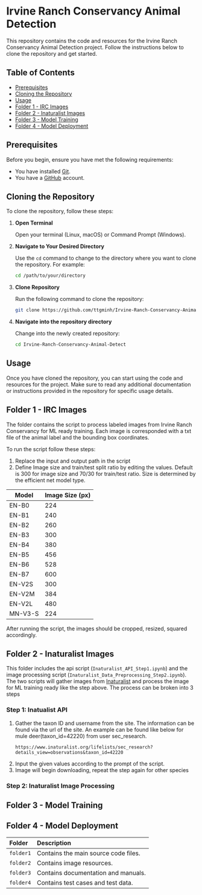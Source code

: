 # Irvine Ranch Conservancy Animal Detection

This repository contains the code and resources for the Irvine Ranch Conservancy Animal Detection project. Follow the instructions below to clone the repository and get started.

## Table of Contents
- [Prerequisites](#prerequisites)
- [Cloning the Repository](#cloning-the-repository)
- [Usage](#usage)
- [Folder 1 - IRC Images](#folder-1---irc-images)
- [Folder 2 - Inaturalist Images](#folder-2---inaturalist-images)
- [Folder 3 - Model Training](#folder-3---model-training)
- [Folder 4 - Model Deployment](#folder-4---model-deployment)

## Prerequisites

Before you begin, ensure you have met the following requirements:
- You have installed [Git](https://git-scm.com/book/en/v2/Getting-Started-Installing-Git).
- You have a [GitHub](https://github.com) account.

## Cloning the Repository

To clone the repository, follow these steps:

1. **Open Terminal**

   Open your terminal (Linux, macOS) or Command Prompt (Windows).

2. **Navigate to Your Desired Directory**

   Use the `cd` command to change to the directory where you want to clone the repository. For example:
   ```sh
   cd /path/to/your/directory
3. **Clone Repository**

   Run the following command to clone the repository:
   ```sh
   git clone https://github.com/ttgminh/Irvine-Ranch-Conservancy-Animal-Detect.git
4. **Navigate into the repository directory**

   Change into the newly created repository:
   ```sh
   cd Irvine-Ranch-Conservancy-Animal-Detect

## Usage

Once you have cloned the repository, you can start using the code and resources for the project. Make sure to read any additional documentation or instructions provided in the repository for specific usage details.
   
## Folder 1 - IRC Images

The folder contains the script to process labeled images from Irvine Ranch Conservancy for ML ready training. Each image is corresponded with a txt file of the animal label and the bounding box coordinates. 

To run the script follow these steps:

1. Replace the input and output path in the script
2. Define Image size and train/test split ratio by editing the values. Default is 300 for image size and 70/30 for train/test ratio. Size is determined by the efficient net model type.

| Model       | Image Size (px) |
|-------------|-----------------|
| EN-B0       | 224             |
| EN-B1       | 240             |
| EN-B2       | 260             |
| EN-B3       | 300             |
| EN-B4       | 380             |
| EN-B5       | 456             |
| EN-B6       | 528             |
| EN-B7       | 600             |
| EN-V2S      | 300             |
| EN-V2M      | 384             |
| EN-V2L      | 480             |
| MN-V3-S     | 224             |

After running the script, the images should be cropped, resized, squared accordingly.

## Folder 2 - Inaturalist Images
This folder includes the api script (`Inaturalist_API_Step1.ipynb`) and the image processing script (`Inaturalist_Data_Preprocessing_Step2.ipynb`). The two scripts will gather images from [Inaturalist](https://www.inaturalist.org/observations) and process the image for ML training ready like the step above. The process can be broken into 3 steps

### Step 1: Inatualist API
1. Gather the taxon ID and username from the site. The information can be found via the url of the site. An example can be found like below for mule deer(taxon_id=42220) from user sec_research.
   ```
   https://www.inaturalist.org/lifelists/sec_research?details_view=observations&taxon_id=42220

2. Input the given values according to the prompt of the script.
3. Image will begin downloading, repeat the step again for other species

### Step 2: Inaturalist Image Processing

## Folder 3 - Model Training

## Folder 4 - Model Deployment


| Folder    | Description                              |
|:----------|:-----------------------------------------|
| `folder1` | Contains the main source code files.     |
| `folder2` | Contains image resources.                |
| `folder3` | Contains documentation and manuals.      |
| `folder4` | Contains test cases and test data.       |

   
